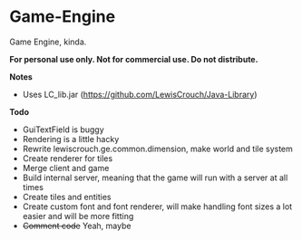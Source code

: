 # Game-Engine
Game Engine, kinda.

**For personal use only. Not for commercial use. Do not distribute.**

**Notes**
 * Uses LC_lib.jar (https://github.com/LewisCrouch/Java-Library)

**Todo**
* GuiTextField is buggy
* Rendering is a little hacky
* Rewrite lewiscrouch.ge.common.dimension, make world and tile system
* Create renderer for tiles
* Merge client and game
* Build internal server, meaning that the game will run with a server at all times
* Create tiles and entities
* Create custom font and font renderer, will make handling font sizes a lot easier and will be more fitting
* ~~Comment code~~ Yeah, maybe
